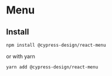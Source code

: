 # Menu

## Install

```bash
npm install @cypress-design/react-menu
```

or with yarn

```bash
yarn add @cypress-design/react-menu
```
